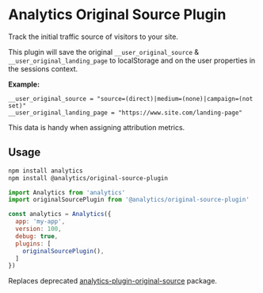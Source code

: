 # Analytics Original Source Plugin

Track the initial traffic source of visitors to your site.

This plugin will save the original `__user_original_source` & `__user_original_landing_page` to localStorage and on the user properties in the sessions context.

**Example:**

```
__user_original_source = "source=(direct)|medium=(none)|campaign=(not set)"
__user_original_landing_page = "https://www.site.com/landing-page"
```

This data is handy when assigning attribution metrics.

## Usage

```bash
npm install analytics
npm install @analytics/original-source-plugin
```

```js
import Analytics from 'analytics'
import originalSourcePlugin from '@analytics/original-source-plugin'

const analytics = Analytics({
  app: 'my-app',
  version: 100,
  debug: true,
  plugins: [
    originalSourcePlugin(),
  ]
})
```

Replaces deprecated [analytics-plugin-original-source](https://www.npmjs.com/package/analytics-plugin-original-source) package.
